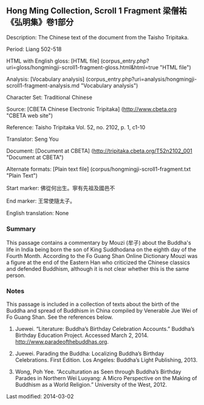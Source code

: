 ##  Hong Ming Collection, Scroll 1 Fragment 梁僧祐 《弘明集》卷1部分

Description: The Chinese text of the document from the Taisho Tripitaka.

Period: Liang 502-518

HTML with English gloss: [HTML file] (corpus_entry.php?uri=gloss/hongmingji-scroll1-fragment-gloss.html&html=true "HTML file")

Analysis: [Vocabulary analysis] (corpus_entry.php?uri=analysis/hongmingji-scroll1-fragment-analysis.md "Vocabulary analysis")

Character Set: Traditional Chinese

Source: [CBETA Chinese Electronic Tripitaka] (http://www.cbeta.org "CBETA web site")

Reference: Taisho Tripitaka Vol. 52, no. 2102, p. 1, c1-10

Translator: Seng You

Document: [Document at CBETA] (http://tripitaka.cbeta.org/T52n2102_001 "Document at CBETA")

Alternate formats: [Plain text file] (corpus/hongmingji-scroll1-fragment.txt "Plain Text")

Start marker: 佛從何出生。寧有先祖及國邑不

End marker: 王常使隨太子。

English	translation: None

### Summary
This passage contains a commentary by Mouzi (牟子) about the Buddha's life in India being born the son of King Suddhodana on the eighth day of the Fourth Month. According to the Fo Guang Shan Online Dictionary Mouzi was a figure at the end of the Eastern Han who criticized the Chinese classics and defended Buddhism, although it is not clear whether this is the same person.

### Notes
This passage is included in a collection of texts about the birth of the Buddha and spread of Buddhism in China compiled by Venerable Jue Wei of Fo Guang Shan. See the references below.

1. Juewei. “Literature: Buddha’s Birthday Celebration Accounts.” Buddha’s Birthday Education Project. Accessed March 2, 2014. <a href="http://www.paradeofthebuddhas.org">http://www.paradeofthebuddhas.org</a>.

2. Juewei. Parading the Buddha: Localizing Buddha’s Birthday Celebrations. First Edition. Los Angeles: Buddha’s Light Publishing, 2013.

3. Wong, Poh Yee. “Acculturation as Seen through Buddha’s Birthday Parades in Northern Wei Luoyang: A Micro Perspective on the Making of Buddhism as a World Religion.” University of the West, 2012.

Last modified: 2014-03-02
